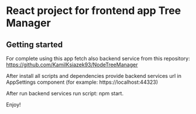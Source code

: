 # React project for frontend app Tree Manager

## Getting started

For complete using this app fetch also backend service from this repository:
https://github.com/KamilKsiazek93/NodeTreeManager

After install all scripts and dependencies provide backend services url in AppSettings component 
(for example: https://localhost:44323)

After run backend services run script: npm start.

Enjoy!

